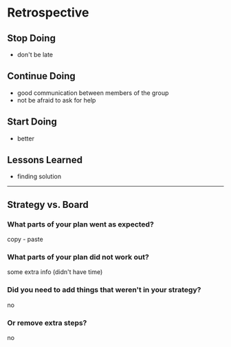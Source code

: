 # Retrospective

## Stop Doing

- don't be late

## Continue Doing

- good communication between members of the group
- not be afraid to ask for help

## Start Doing

- better

## Lessons Learned

- finding solution

---

## Strategy vs. Board

### What parts of your plan went as expected?

copy - paste

### What parts of your plan did not work out?

some extra info (didn't have time)

### Did you need to add things that weren't in your strategy?

no

### Or remove extra steps?

no
